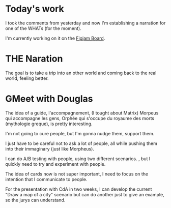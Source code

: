 # Today's work

I took the comments from yesterday and now I'm establishing a narration for one of the WHATs (for the moment).

I'm currently working on it on the [Figjam Board](https://www.figma.com/file/ohNOqJvYwTzFk34S5s9SKd/Atelier-MD1---Mind-Map-%2B-Field-Research?type=whiteboard&node-id=0%3A1&t=kX4MsfZhFvSkIcbM-1).

# THE Naration
The goal is to take a trip into an other world and coming back to the real world, feeling better.

# GMeet with Douglas
The idea of a guide, l'accompagnement, (I tought about Matrix) Morpeus qui accompagne les gens, Orphée qui s'occupe du royaume des morts (mythologie greque), is pretty interesting.

I'm not going to cure people, but I'm gonna nudge them, support them.

I just have to be careful not to ask a lot of people, all while pushing them into their immaginary (just like Morpheus).

I can do A/B testing with people, using two different scenarios.
, but I quickly need to try and experiment with people.

The idea of cards now is not super important, I need to focus on the intention that I communicate to people.

For the presentation with CdA in two weeks, I can develop the current "Draw a map of a city" scenario but can do another just to give an example, so the jurys can understand.